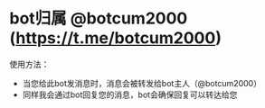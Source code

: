 # bot归属 @botcum2000 (https://t.me/botcum2000)

使用方法：
- 当您给此bot发消息时，消息会被转发给bot主人（@botcum2000）
- 同样我会通过bot回复您的消息，bot会确保回复可以转达给您
